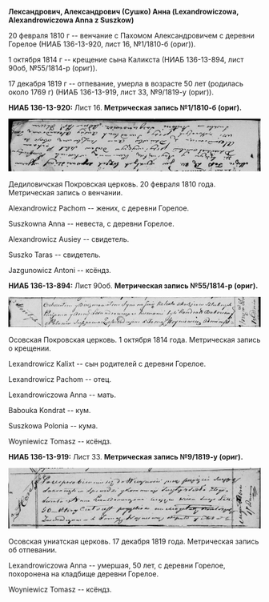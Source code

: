 **Лександрович, Александрович (Сушко) Анна (Lexandrowiczowa,
Alexandrowiczowa Anna z Suszkow)**

20 февраля 1810 г -- венчание с Пахомом Александровичем с деревни
Горелое (НИАБ 136-13-920, лист 16, №1/1810-б (ориг)).

1 октября 1814 г -- крещение сына Каликста (НИАБ 136-13-894, лист 90об,
№55/1814-р (ориг)).

17 декабря 1819 г -- отпевание, умерла в возрасте 50 лет (родилась около
1769 г) (НИАБ 136-13-919, лист 33, №9/1819-у (ориг)).

**НИАБ 136-13-920:** Лист 16. **Метрическая запись №1/1810-б (ориг).**

![](./media/1f1f8e91b27d8fd9ead5f3eb4946c5e58947cabf.png)

Дедиловичская Покровская церковь. 20 февраля 1810 года. Метрическая
запись о венчании.

Alexandrowicz Pachom -- жених, с деревни Горелое.

Suszkowna Anna -- невеста, с деревни Горелое.

Alexandrowicz Ausiey -- свидетель.

Suszko Taras -- свидетель.

Jazgunowicz Antoni -- ксёндз.

**НИАБ 136-13-894:** Лист 90об. **Метрическая запись №55/1814-р
(ориг).**

![](./media/9f3beda58d144a013117939cb8d870637bfded5c.png)

Осовская Покровская церковь. 1 октября 1814 года. Метрическая запись о
крещении.

Lexandrowicz Kalixt -- сын родителей с деревни Горелое.

Lexandrowicz Pachom -- отец.

Lexandrowiczowa Anna -- мать.

Babouka Kondrat -- кум.

Suszkowa Polonia -- кума.

Woyniewicz Tomasz -- ксёндз.

**НИАБ 136-13-919:** Лист 33. **Метрическая запись №9/1819-у (ориг).**

![](./media/5132050d171215cc9932cd3b782c0962f26364c4.png)

Осовская униатская церковь. 17 декабря 1819 года. Метрическая запись об
отпевании.

Lexandrowiczowa Anna -- умершая, 50 лет, с деревни Горелое, похоронена
на кладбище деревни Горелое.

Woyniewicz Tomasz -- ксёндз.
